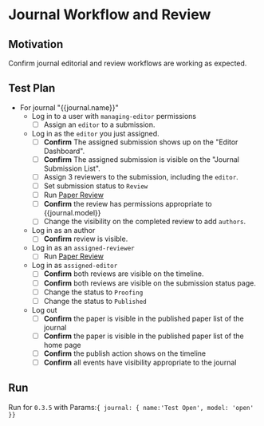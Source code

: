 # Journal Workflow and Review

## Motivation

Confirm journal editorial and review workflows are working as expected.

## Test Plan 

- For journal "{{journal.name}}"
    - Log in to a user with `managing-editor` permissions 
        - [ ] Assign an `editor` to a submission.
    - Log in as the `editor` you just assigned.
        - [ ] **Confirm** The assigned submission shows up on the "Editor Dashboard".
        - [ ] **Confirm** The assigned submission is visible on the "Journal Submission List".
        - [ ] Assign 3 reviewers to the submission, including the `editor`.
        - [ ] Set submission status to `Review`
        - [ ] Run [Paper Review](./paper-review.md) 
        - [ ] **Confirm** the review has permissions appropriate to {{journal.model}}
        - [ ] Change the visibility on the completed review to add `authors`.
    - Log in as an author 
        - [ ] **Confirm** review is visible.
    - Log in as an `assigned-reviewer`
        - [ ] Run [Paper Review](./paper-review.md)
    - Log in as `assigned-editor` 
        - [ ] **Confirm** both reviews are visible on the timeline.
        - [ ] **Confirm** both reviews are visible on the submission status page.
        - [ ] Change the status to `Proofing`
        - [ ] Change the status to `Published`
    - Log out
        - [ ] **Confirm** the paper is visible in the published paper list of the journal
        - [ ] **Confirm** the paper is visible in the published paper list of the home page
        - [ ] **Confirm** the publish action shows on the timeline
        - [ ] **Confirm** all events have visibility appropriate to the journal

## Run

Run for `0.3.5` with Params:`{ journal: { name:'Test Open', model: 'open' }}`
